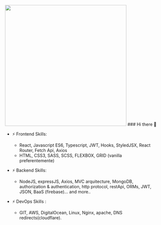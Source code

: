 
<img style="width: 400px;" src="https://media3.giphy.com/media/3og0INSAmR6cH4cbug/giphy.gif?cid=ecf05e47twvvp4ka7ssip2rnw6o5wnbhqxi1l4yjijyyrqvb&rid=giphy.gif&ct=g" />
### Hi there 👋


- ⚡ Frontend Skills:
  - React, Javascript ES6, Typescript, JWT, Hooks, StyledJSX, React Router, Fetch Api, Axios
  - HTML, CSS3, SASS, SCSS, FLEXBOX, GRID (vanilla preferentemente)

- ⚡ Backend Skills:
  - NodeJS, expressJS, Axios, MVC arquitecture, MongoDB, authorization & authentication, http protocol, restApi, ORMs, JWT, JSON, BaaS (firebase)... and more..

- ⚡ DevOps Skills :
  - GIT, AWS, DigitalOcean, Linux, Nginx, apache, DNS redirects(cloudflare).
